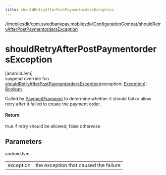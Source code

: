 ```yaml
---
title: shouldRetryAfterPostPaymentordersException
---
```

//[mobilesdk](../../../index.html)/[com.swedbankpay.mobilesdk](../index.html)/[ConfigurationCompat](index.html)/[shouldRetryAfterPostPaymentordersException](should-retry-after-post-paymentorders-exception.html)



# shouldRetryAfterPostPaymentordersException



[androidJvm]\
suspend override fun [shouldRetryAfterPostPaymentordersException](should-retry-after-post-paymentorders-exception.html)(exception: [Exception](https://kotlinlang.org/api/latest/jvm/stdlib/kotlin/-exception/index.html)): [Boolean](https://kotlinlang.org/api/latest/jvm/stdlib/kotlin/-boolean/index.html)



Called by [PaymentFragment](../-payment-fragment/index.html) to determine whether it should fail or allow retry after it failed to create the payment order.



#### Return



true if retry should be allowed, false otherwise



## Parameters


androidJvm

| | |
|---|---|
| exception | the exception that caused the failure |




